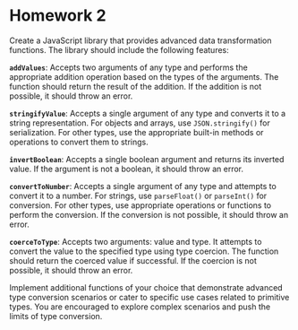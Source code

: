 # Homework 2

Create a JavaScript library that provides advanced data transformation functions. The library should include the following features:

**`addValues`**: Accepts two arguments of any type and performs the appropriate addition operation based on the types of
the arguments. The function should return the result of the addition. If the addition is not possible, it should throw an error.

**`stringifyValue`**: Accepts a single argument of any type and converts it to a string representation. For objects and
arrays, use `JSON.stringify()` for serialization. For other types, use the appropriate built-in methods or operations to
convert them to strings.

**`invertBoolean`**: Accepts a single boolean argument and returns its inverted value. If the argument is not a boolean,
it should throw an error.

**`convertToNumber`**: Accepts a single argument of any type and attempts to convert it to a number. For strings, use
`parseFloat()` or `parseInt()` for conversion. For other types, use appropriate operations or functions to perform the
conversion. If the conversion is not possible, it should throw an error.

**`coerceToType`**: Accepts two arguments: value and type. It attempts to convert the value to the specified type using type
coercion. The function should return the coerced value if successful. If the coercion is not possible, it should throw an error.

Implement additional functions of your choice that demonstrate advanced type conversion scenarios or cater to specific use
cases related to primitive types. You are encouraged to explore complex scenarios and push the limits of type conversion.